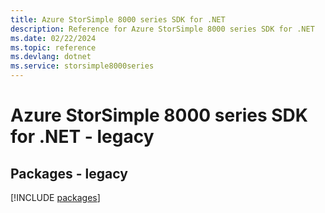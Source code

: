```yaml
---
title: Azure StorSimple 8000 series SDK for .NET
description: Reference for Azure StorSimple 8000 series SDK for .NET
ms.date: 02/22/2024
ms.topic: reference
ms.devlang: dotnet
ms.service: storsimple8000series
---
```

# Azure StorSimple 8000 series SDK for .NET - legacy
## Packages - legacy
[!INCLUDE [packages](storsimple-8000-series-index.md)]